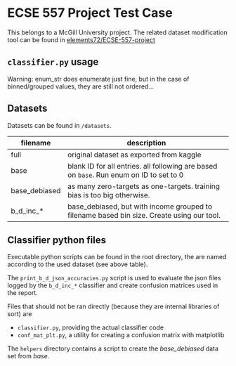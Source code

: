 # ECSE 557 Project Test Case

This belongs to a McGill University project. The related dataset modification tool can be found in [elements72/ECSE-557-project](https://github.com/elements72/ECSE-557-project)

## `classifier.py` usage

Warning: enum_str does enumerate just fine, but in the case of binned/grouped values, they are still not ordered...

## Datasets

Datasets can be found in `/datasets`.

| filename      | description |
| ------------- | ----------- |
| full          | original dataset as exported from kaggle |
| base          | blank ID for all entries. all following are based on `base`. Run enum on ID to set to 0 |
| base_debiased | as many zero-targets as one-targets. training bias is too big otherwise. |
| b_d_inc_*     | base_debiased, but with income grouped to filename based bin size. Create using our tool. |

## Classifier python files

Executable python scripts can be found in the root directory, the are named according to the used dataset (see above table).

The `print_b_d_json_accuracies.py` script is used to evaluate the json files logged by the `b_d_inc_*` classifier and create confusion matrices used in the report.

Files that should not be ran directly (because they are internal libraries of sort) are
- `classifier.py`, providing the actual classifier code
- `conf_mat_plt.py`, a utility for creating a confusion matrix with matplotlib

The `helpers` directory contains a script to create the *base_debiased* data set from *base*.
